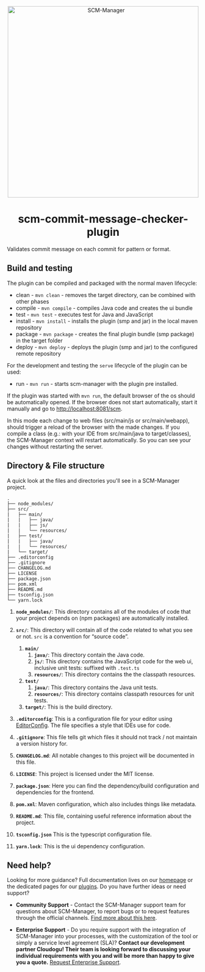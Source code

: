 <p align="center">
  <a href="https://www.scm-manager.org/">
    <img alt="SCM-Manager" src="https://download.scm-manager.org/images/logo/scm-manager_logo.png" width="500" />
  </a>
</p>
<h1 align="center">
  scm-commit-message-checker-plugin
</h1>

Validates commit message on each commit for pattern or format.

## Build and testing

The plugin can be compiled and packaged with the normal maven lifecycle:

* clean - `mvn clean` - removes the target directory, can be combined with other phases
* compile - `mvn compile` - compiles Java code and creates the ui bundle
* test - `mvn test` - executes test for Java and JavaScript
* install - `mvn install` - installs the plugin (smp and jar) in the local maven repository
* package - `mvn package` - creates the final plugin bundle (smp package) in the target folder
* deploy - `mvn deploy` - deploys the plugin (smp and jar) to the configured remote repository

For the development and testing the `serve` lifecycle of the plugin can be used:

* run - `mvn run` - starts scm-manager with the plugin pre installed.

If the plugin was started with `mvn run`, the default browser of the os should be automatically opened.
If the browser does not start automatically, start it manually and go to [http://localhost:8081/scm](http://localhost:8081/scm).

In this mode each change to web files (src/main/js or src/main/webapp), should trigger a reload of the browser with the made changes.
If you compile a class (e.g.: with your IDE from src/main/java to target/classes), 
the SCM-Manager context will restart automatically. So you can see your changes without restarting the server.

## Directory & File structure

A quick look at the files and directories you'll see in a SCM-Manager project.

    .
    ├── node_modules/
    ├── src/
    |   ├── main/
    |   |   ├── java/
    |   |   ├── js/
    |   |   └── resources/
    |   ├── test/
    |   |   ├── java/
    |   |   └── resources/
    |   └── target/
    ├── .editorconfig
    ├── .gitignore
    ├── CHANGELOG.md
    ├── LICENSE
    ├── package.json
    ├── pom.xml
    ├── README.md
    ├── tsconfig.json
    └── yarn.lock

1.  **`node_modules/`**: This directory contains all of the modules of code that your project depends on (npm packages) are automatically installed.

2.  **`src/`**: This directory will contain all of the code related to what you see or not. `src` is a convention for “source code”.
    1. **`main/`**
        1. **`java/`**: This directory contain the Java code.
        2. **`js/`**: This directory contains the JavaScript code for the web ui, inclusive unit tests: suffixed with `.test.ts`
        3. **`resources/`**: This directory contains the the classpath resources.
    2. **`test/`**
        1. **`java/`**: This directory contains the Java unit tests.
        3. **`resources/`**: This directory contains classpath resources for unit tests.
    3. **`target/`**: This is the build directory.
    
3.  **`.editorconfig`**: This is a configuration file for your editor using [EditorConfig](https://editorconfig.org/). The file specifies a style that IDEs use for code.

4.  **`.gitignore`**: This file tells git which files it should not track / not maintain a version history for.

5.  **`CHANGELOG.md`**: All notable changes to this project will be documented in this file.

6.  **`LICENSE`**: This project is licensed under the MIT license.

7.  **`package.json`**: Here you can find the dependency/build configuration and dependencies for the frontend.

8.  **`pom.xml`**: Maven configuration, which also includes things like metadata.

9.  **`README.md`**: This file, containing useful reference information about the project.

10. **`tsconfig.json`** This is the typescript configuration file.

11. **`yarn.lock`**: This is the ui dependency configuration.

## Need help?

Looking for more guidance? Full documentation lives on our [homepage](https://www.scm-manager.org/docs/) or the dedicated pages for our [plugins](https://www.scm-manager.org/plugins/). Do you have further ideas or need support?

- **Community Support** - Contact the SCM-Manager support team for questions about SCM-Manager, to report bugs or to request features through the official channels. [Find more about this here](https://www.scm-manager.org/support/).

- **Enterprise Support** - Do you require support with the integration of SCM-Manager into your processes, with the customization of the tool or simply a service level agreement (SLA)? **Contact our development partner Cloudogu! Their team is looking forward to discussing your individual requirements with you and will be more than happy to give you a quote.** [Request Enterprise Support](https://cloudogu.com/en/scm-manager-enterprise/).

